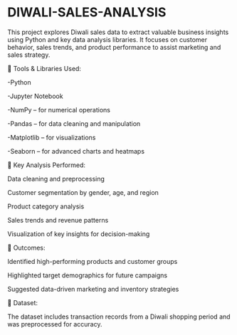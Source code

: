 # DIWALI-SALES-ANALYSIS

This project explores Diwali sales data to extract valuable business insights using Python and key data analysis libraries. It focuses on customer behavior, sales trends, and product performance to assist marketing and sales strategy.

🔧 Tools & Libraries Used:

-Python

-Jupyter Notebook

-NumPy – for numerical operations

-Pandas – for data cleaning and manipulation

-Matplotlib – for visualizations

-Seaborn – for advanced charts and heatmaps


📌 Key Analysis Performed:

Data cleaning and preprocessing

Customer segmentation by gender, age, and region

Product category analysis

Sales trends and revenue patterns

Visualization of key insights for decision-making


🎯 Outcomes:

Identified high-performing products and customer groups

Highlighted target demographics for future campaigns

Suggested data-driven marketing and inventory strategies


📁 Dataset:

The dataset includes transaction records from a Diwali shopping period and was preprocessed for accuracy.
